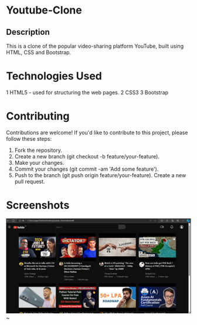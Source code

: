 # Youtube-Clone #
## Description ##
This is a clone of the popular video-sharing platform YouTube, built using HTML, CSS and Bootstrap.

# Technologies Used #
1 HTML5  - used for structuring the web pages.
2 CSS3 
3 Bootstrap

# Contributing #
Contributions are welcome! If you'd like to contribute to this project, please follow these steps:

1. Fork the repository.
2. Create a new branch (git checkout -b feature/your-feature).
3. Make your changes.
4. Commit your changes (git commit -am 'Add some feature').
5. Push to the branch (git push origin feature/your-feature).
Create a new pull request.

# Screenshots
<img src="./img/Screenshot 2024-04-06 235235.png">~